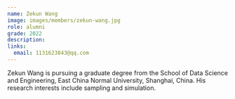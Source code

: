 ```yaml
---
name: Zekun Wang
image: images/members/zekun-wang.jpg
role: alumni
grade: 2022
description:
links:
  email: 1131623843@qq.com
---
```


Zekun Wang is pursuing a graduate degree from the School of Data Science and Engineering, East China Normal University, Shanghai, China. His research interests include sampling and simulation.
